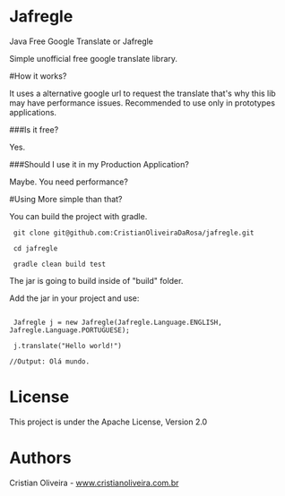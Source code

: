 Jafregle
=====================
Java Free Google Translate or Jafregle

Simple unofficial free google translate library.

#How it works?

It uses a alternative google url to request the translate that's why this lib may have performance issues. Recommended to use only in prototypes applications. 

###Is it free?

Yes.

###Should I use it in my Production Application?

Maybe. You need performance?


#Using
More simple than that?

You can build the project with gradle.

```
 git clone git@github.com:CristianOliveiraDaRosa/jafregle.git

 cd jafregle

 gradle clean build test

```

The jar is going to build inside of "build" folder.

Add the jar in your project and use:

```

 Jafregle j = new Jafregle(Jafregle.Language.ENGLISH, Jafregle.Language.PORTUGUESE); 
         
 j.translate("Hello world!")

//Output: Olá mundo.

```

License
====
  This project is under the Apache License, Version 2.0

Authors
====  
Cristian Oliveira - www.cristianoliveira.com.br
